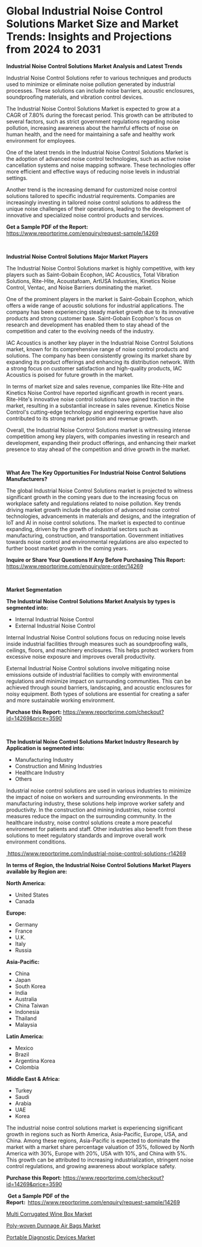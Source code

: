 <p><h1>Global Industrial Noise Control Solutions Market Size and Market Trends: Insights and Projections from 2024 to 2031</h1></p><p><strong>Industrial Noise Control Solutions Market Analysis and Latest Trends</strong></p>
<p><p>Industrial Noise Control Solutions refer to various techniques and products used to minimize or eliminate noise pollution generated by industrial processes. These solutions can include noise barriers, acoustic enclosures, soundproofing materials, and vibration control devices.</p><p>The Industrial Noise Control Solutions Market is expected to grow at a CAGR of 7.80% during the forecast period. This growth can be attributed to several factors, such as strict government regulations regarding noise pollution, increasing awareness about the harmful effects of noise on human health, and the need for maintaining a safe and healthy work environment for employees.</p><p>One of the latest trends in the Industrial Noise Control Solutions Market is the adoption of advanced noise control technologies, such as active noise cancellation systems and noise mapping software. These technologies offer more efficient and effective ways of reducing noise levels in industrial settings.</p><p>Another trend is the increasing demand for customized noise control solutions tailored to specific industrial requirements. Companies are increasingly investing in tailored noise control solutions to address the unique noise challenges of their operations, leading to the development of innovative and specialized noise control products and services.</p></p>
<p><strong>Get a Sample PDF of the Report:&nbsp;</strong> <a href="https://www.reportprime.com/enquiry/request-sample/14269">https://www.reportprime.com/enquiry/request-sample/14269</a></p>
<p>&nbsp;</p>
<p><strong>Industrial Noise Control Solutions Major Market Players</strong></p>
<p><p>The Industrial Noise Control Solutions market is highly competitive, with key players such as Saint-Gobain Ecophon, IAC Acoustics, Total Vibration Solutions, Rite-Hite, Acoustafoam, ArtUSA Industries, Kinetics Noise Control, Ventac, and Noise Barriers dominating the market. </p><p>One of the prominent players in the market is Saint-Gobain Ecophon, which offers a wide range of acoustic solutions for industrial applications. The company has been experiencing steady market growth due to its innovative products and strong customer base. Saint-Gobain Ecophon's focus on research and development has enabled them to stay ahead of the competition and cater to the evolving needs of the industry. </p><p>IAC Acoustics is another key player in the Industrial Noise Control Solutions market, known for its comprehensive range of noise control products and solutions. The company has been consistently growing its market share by expanding its product offerings and enhancing its distribution network. With a strong focus on customer satisfaction and high-quality products, IAC Acoustics is poised for future growth in the market. </p><p>In terms of market size and sales revenue, companies like Rite-Hite and Kinetics Noise Control have reported significant growth in recent years. Rite-Hite's innovative noise control solutions have gained traction in the market, resulting in a substantial increase in sales revenue. Kinetics Noise Control's cutting-edge technology and engineering expertise have also contributed to its strong market position and revenue growth. </p><p>Overall, the Industrial Noise Control Solutions market is witnessing intense competition among key players, with companies investing in research and development, expanding their product offerings, and enhancing their market presence to stay ahead of the competition and drive growth in the market.</p></p>
<p>&nbsp;</p>
<p><strong>What Are The Key Opportunities For Industrial Noise Control Solutions Manufacturers?</strong></p>
<p><p>The global Industrial Noise Control Solutions market is projected to witness significant growth in the coming years due to the increasing focus on workplace safety and regulations related to noise pollution. Key trends driving market growth include the adoption of advanced noise control technologies, advancements in materials and designs, and the integration of IoT and AI in noise control solutions. The market is expected to continue expanding, driven by the growth of industrial sectors such as manufacturing, construction, and transportation. Government initiatives towards noise control and environmental regulations are also expected to further boost market growth in the coming years.</p></p>
<p><strong>Inquire or Share Your Questions If Any Before Purchasing This Report:</strong> <a href="https://www.reportprime.com/enquiry/pre-order/14269">https://www.reportprime.com/enquiry/pre-order/14269</a></p>
<p>&nbsp;</p>
<p><strong>Market Segmentation</strong></p>
<p><strong>The Industrial Noise Control Solutions Market Analysis by types is segmented into:</strong></p>
<p><ul><li>Internal Industrial Noise Control</li><li>External Industrial Noise Control</li></ul></p>
<p><p>Internal Industrial Noise Control solutions focus on reducing noise levels inside industrial facilities through measures such as soundproofing walls, ceilings, floors, and machinery enclosures. This helps protect workers from excessive noise exposure and improves overall productivity. </p><p>External Industrial Noise Control solutions involve mitigating noise emissions outside of industrial facilities to comply with environmental regulations and minimize impact on surrounding communities. This can be achieved through sound barriers, landscaping, and acoustic enclosures for noisy equipment. Both types of solutions are essential for creating a safer and more sustainable working environment.</p></p>
<p><strong>Purchase this Report:&nbsp;</strong><a href="https://www.reportprime.com/checkout?id=14269&price=3590">https://www.reportprime.com/checkout?id=14269&price=3590</a></p>
<p>&nbsp;</p>
<p><strong>The Industrial Noise Control Solutions Market Industry Research by Application is segmented into:</strong></p>
<p><ul><li>Manufacturing Industry</li><li>Construction and Mining Industries</li><li>Healthcare Industry</li><li>Others</li></ul></p>
<p><p>Industrial noise control solutions are used in various industries to minimize the impact of noise on workers and surrounding environments. In the manufacturing industry, these solutions help improve worker safety and productivity. In the construction and mining industries, noise control measures reduce the impact on the surrounding community. In the healthcare industry, noise control solutions create a more peaceful environment for patients and staff. Other industries also benefit from these solutions to meet regulatory standards and improve overall work environment conditions.</p></p>
<p><a href="https://www.reportprime.com/industrial-noise-control-solutions-r14269">&nbsp;https://www.reportprime.com/industrial-noise-control-solutions-r14269</a></p>
<p><strong>In terms of Region, the Industrial Noise Control Solutions Market Players available by Region are:</strong></p>
<p>
    <p> <strong> North America: </strong>
        <ul>
            <li>United States</li>
            <li>Canada</li>
        </ul>
        </p> 
    <p> <strong> Europe: </strong>
        <ul>
            <li>Germany</li>
            <li>France</li>
            <li>U.K.</li>
            <li>Italy</li>
            <li>Russia</li>
        </ul>
        </p> 
    <p> <strong> Asia-Pacific: </strong>
        <ul>
            <li>China</li>
            <li>Japan</li>
            <li>South Korea</li>
            <li>India</li>
            <li>Australia</li>
            <li>China Taiwan</li>
            <li>Indonesia</li>
            <li>Thailand</li>
            <li>Malaysia</li>
        </ul>
        </p> 
    <p> <strong> Latin America: </strong>
        <ul>
            <li>Mexico</li>
            <li>Brazil</li>
            <li>Argentina Korea</li>
            <li>Colombia</li>
        </ul>
        </p> 
    <p> <strong> Middle East & Africa: </strong>
        <ul>
            <li>Turkey</li>
            <li>Saudi</li>
            <li>Arabia</li>
            <li>UAE</li>
            <li>Korea</li>
        </ul>
    </p>
    </p>
<p><p>The industrial noise control solutions market is experiencing significant growth in regions such as North America, Asia-Pacific, Europe, USA, and China. Among these regions, Asia-Pacific is expected to dominate the market with a market share percentage valuation of 35%, followed by North America with 30%, Europe with 20%, USA with 10%, and China with 5%. This growth can be attributed to increasing industrialization, stringent noise control regulations, and growing awareness about workplace safety.</p></p>
<p><strong>Purchase this Report: </strong><a href="https://www.reportprime.com/checkout?id=14269&price=3590">https://www.reportprime.com/checkout?id=14269&price=3590</a></p>
<p>&nbsp;<strong>Get a Sample PDF of the Report:&nbsp;&nbsp;</strong><a href="https://www.reportprime.com/enquiry/request-sample/14269">https://www.reportprime.com/enquiry/request-sample/14269</a></p>
<p><strong></strong></p>
<p><p><a href="https://view.publitas.com/reportprime-1/multi-corrugated-wine-box-market-outlook-complete-industry-analysis-2024-to-2031/">Multi Corrugated Wine Box Market</a></p><p><a href="https://view.publitas.com/reportprime-1/poly-woven-dunnage-air-bags-market-forecasts-market-trends-and-impact-analysis-2024-2031/">Poly-woven Dunnage Air Bags Market</a></p><p><a href="https://github.com/anggakarna133/Market-Research-Report-List-1/blob/main/portable-diagnostic-devices-market.md">Portable Diagnostic Devices Market</a></p></p>